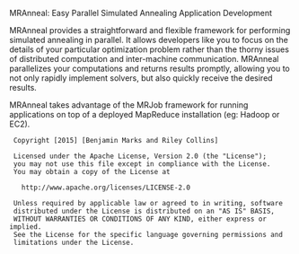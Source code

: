 MRAnneal: Easy Parallel Simulated Annealing Application Development

MRAnneal provides a straightforward and flexible framework for performing
simulated annealing in parallel. It allows developers like you to focus on the details of
your particular optimization problem rather than the thorny issues of
distributed computation and inter-machine communication. MRAnneal parallelizes your
computations and returns results promptly, allowing you to not only
rapidly implement solvers, but also quickly receive the desired
results.

MRAnneal takes advantage of the MRJob framework for running applications on top
of a deployed MapReduce installation (eg: Hadoop or EC2).


  
  
     Copyright [2015] [Benjamin Marks and Riley Collins]
  
     Licensed under the Apache License, Version 2.0 (the "License");
     you may not use this file except in compliance with the License.
     You may obtain a copy of the License at
  
       http://www.apache.org/licenses/LICENSE-2.0
  
     Unless required by applicable law or agreed to in writing, software
     distributed under the License is distributed on an "AS IS" BASIS,
     WITHOUT WARRANTIES OR CONDITIONS OF ANY KIND, either express or implied.
     See the License for the specific language governing permissions and
     limitations under the License.
  
  
